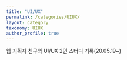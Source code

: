 ```yaml
---
title: "UI/UX"
permalink: /categories/UIUX/
layout: category
taxonomy: UIUX
author_profile: true
---
```


웹 기획자 친구와 UI/UX 2인 스터디 기록(20.05.19~)